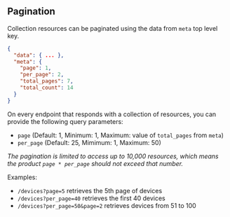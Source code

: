 ## Pagination

Collection resources can be paginated using the data from `meta` top level key.

<div class="center-column"></div>

```json
{
  "data": { ... },
  "meta": {
    "page": 1,
    "per_page": 2,
    "total_pages": 7,
    "total_count": 14
  }
}
```

On every endpoint that responds with a collection of resources, you can provide
the following query parameters:

- `page` (Default: 1, Minimum: 1, Maximum: value of `total_pages` from `meta`)
- `per_page` (Default: 25, Mimimum: 1, Maximum: 50)

_The pagination is limited to access up to 10,000 resources, which means the
product `page * per_page` should not exceed that number._

Examples:

- `/devices?page=5` retrieves the 5th page of devices
- `/devices?per_page=40` retrieves the first 40 devices
- `/devices?per_page=50&page=2` retrieves devices from 51 to 100
